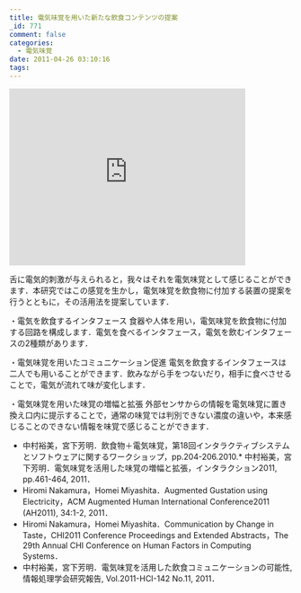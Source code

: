 ```yaml
---
title: 電気味覚を用いた新たな飲食コンテンツの提案
_id: 771
comment: false
categories:
  - 電気味覚
date: 2011-04-26 03:10:16
tags:
---
```



<iframe width="420" height="315" src="https://www.youtube.com/embed/jPQvQVi3vdE" frameborder="0" allowfullscreen></iframe>

<!--more-->

舌に電気的刺激が与えられると，我々はそれを電気味覚として感じることができます．本研究ではこの感覚を生かし，電気味覚を飲食物に付加する装置の提案を行うとともに，その活用法を提案しています．

・電気を飲食するインタフェース
食器や人体を用い，電気味覚を飲食物に付加する回路を構成します．電気を食べるインタフェース，電気を飲むインタフェースの2種類があります．

・電気味覚を用いたコミュニケーション促進
電気を飲食するインタフェースは二人でも用いることができます．飲みながら手をつないだり，相手に食べさせることで，電気が流れて味が変化します．

・電気味覚を用いた味覚の増幅と拡張
外部センサからの情報を電気味覚に置き換え口内に提示することで，通常の味覚では判別できない濃度の違いや，本来感じることのできない情報を味覚で感じることができます．

*   中村裕美，宮下芳明．飲食物＋電気味覚，第18回インタラクティブシステムとソフトウェアに関するワークショップ，pp.204-206.2010\.*   中村裕美，宮下芳明．電気味覚を活用した味覚の増幅と拡張，インタラクション2011, pp.461-464, 2011．
*   Hiromi Nakamura，Homei Miyashita．Augmented Gustation using Electricity，ACM Augmented Human International Conference2011 (AH2011), 34:1-2, 2011．
*   Hiromi Nakamura，Homei Miyashita．Communication by Change in Taste，CHI2011 Conference Proceedings and Extended Abstracts，The 29th Annual CHI Conference on Human Factors in Computing Systems．
*   中村裕美，宮下芳明．電気味覚を活用した飲食コミュニケーションの可能性, 情報処理学会研究報告, Vol.2011-HCI-142 No.11, 2011．

